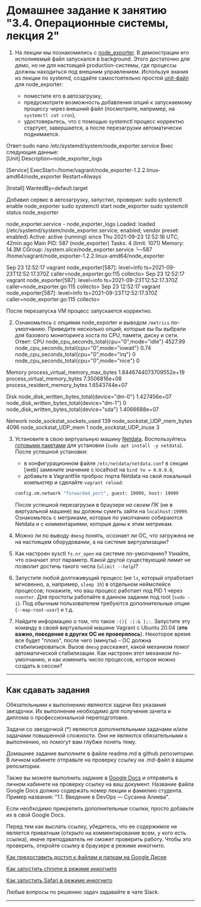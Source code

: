 # Домашнее задание к занятию "3.4. Операционные системы, лекция 2"

1. На лекции мы познакомились с [node_exporter](https://github.com/prometheus/node_exporter/releases). В демонстрации его исполняемый файл запускался в background. Этого достаточно для демо, но не для настоящей production-системы, где процессы должны находиться под внешним управлением. Используя знания из лекции по systemd, создайте самостоятельно простой [unit-файл](https://www.freedesktop.org/software/systemd/man/systemd.service.html) для node_exporter:

    * поместите его в автозагрузку,
    * предусмотрите возможность добавления опций к запускаемому процессу через внешний файл (посмотрите, например, на `systemctl cat cron`),
    * удостоверьтесь, что с помощью systemctl процесс корректно стартует, завершается, а после перезагрузки автоматически поднимается.
    
Ответ:sudo nano /etc/systemd/system/node_exporter.service
Внес следующие данные:                                 
[Unit]
Description=node_exporter_logs

[Service]
ExecStart=/home/vagrant/node_exporter-1.2.2.linux-amd64/node_exporter
Restart=Always

[Install]
WantedBy=default.target

Добавил сервис в автозагрузку, запустил, проверил:
sudo systemctl enable node_exporter
sudo systemctl start node_exporter
sudo systemctl status node_exporter

 node_exporter.service - node_exporter_logs
     Loaded: loaded (/etc/systemd/system/node_exporter.service; enabled; vendor preset: enabled)
     Active: active (running) since Thu 2021-09-23 12:52:16 UTC; 42min ago
   Main PID: 587 (node_exporter)
      Tasks: 4 (limit: 1071)
     Memory: 14.3M
     CGroup: /system.slice/node_exporter.service
             └─587 /home/vagrant/node_exporter-1.2.2.linux-amd64/node_exporter

Sep 23 12:52:17 vagrant node_exporter[587]: level=info ts=2021-09-23T12:52:17.370Z caller=node_exporter.go:115 collecto>
Sep 23 12:52:17 vagrant node_exporter[587]: level=info ts=2021-09-23T12:52:17.370Z caller=node_exporter.go:115 collecto>
Sep 23 12:52:17 vagrant node_exporter[587]: level=info ts=2021-09-23T12:52:17.370Z caller=node_exporter.go:115 collecto>

После перезапуска VM процесс запускается корректно.

2. Ознакомьтесь с опциями node_exporter и выводом `/metrics` по-умолчанию. Приведите несколько опций, которые вы бы выбрали для базового мониторинга хоста по CPU, памяти, диску и сети.
Ответ: CPU
node_cpu_seconds_total{cpu="0",mode="idle"} 4527.99
node_cpu_seconds_total{cpu="0",mode="iowait"} 0.74
node_cpu_seconds_total{cpu="0",mode="irq"} 0
node_cpu_seconds_total{cpu="0",mode="nice"} 0

Memory
process_virtual_memory_max_bytes 1.8446744073709552e+19
process_virtual_memory_bytes 7.3506816e+08
process_resident_memory_bytes 1.6543744e+07

Disk
node_disk_written_bytes_total{device="dm-0"} 1.427456e+07
node_disk_written_bytes_total{device="dm-1"} 0
node_disk_written_bytes_total{device="sda"} 1.4066688e+07

Network
node_sockstat_sockets_used 139
node_sockstat_UDP_mem_bytes 4096
node_sockstat_UDP_mem 1
node_sockstat_UDP_inuse 3

3. Установите в свою виртуальную машину [Netdata](https://github.com/netdata/netdata). Воспользуйтесь [готовыми пакетами](https://packagecloud.io/netdata/netdata/install) для установки (`sudo apt install -y netdata`). После успешной установки:
    * в конфигурационном файле `/etc/netdata/netdata.conf` в секции [web] замените значение с localhost на `bind to = 0.0.0.0`,
    * добавьте в Vagrantfile проброс порта Netdata на свой локальный компьютер и сделайте `vagrant reload`:

    ```bash
    config.vm.network "forwarded_port", guest: 19999, host: 19999
    ```

    После успешной перезагрузки в браузере *на своем ПК* (не в виртуальной машине) вы должны суметь зайти на `localhost:19999`. Ознакомьтесь с метриками, которые по умолчанию собираются Netdata и с комментариями, которые даны к этим метрикам.

4. Можно ли по выводу `dmesg` понять, осознает ли ОС, что загружена не на настоящем оборудовании, а на системе виртуализации?
5. Как настроен sysctl `fs.nr_open` на системе по-умолчанию? Узнайте, что означает этот параметр. Какой другой существующий лимит не позволит достичь такого числа (`ulimit --help`)?
6. Запустите любой долгоживущий процесс (не `ls`, который отработает мгновенно, а, например, `sleep 1h`) в отдельном неймспейсе процессов; покажите, что ваш процесс работает под PID 1 через `nsenter`. Для простоты работайте в данном задании под root (`sudo -i`). Под обычным пользователем требуются дополнительные опции (`--map-root-user`) и т.д.
7. Найдите информацию о том, что такое `:(){ :|:& };:`. Запустите эту команду в своей виртуальной машине Vagrant с Ubuntu 20.04 (**это важно, поведение в других ОС не проверялось**). Некоторое время все будет "плохо", после чего (минуты) – ОС должна стабилизироваться. Вызов `dmesg` расскажет, какой механизм помог автоматической стабилизации. Как настроен этот механизм по-умолчанию, и как изменить число процессов, которое можно создать в сессии?

 
 ---

## Как сдавать задания

Обязательными к выполнению являются задачи без указания звездочки. Их выполнение необходимо для получения зачета и диплома о профессиональной переподготовке.

Задачи со звездочкой (*) являются дополнительными задачами и/или задачами повышенной сложности. Они не являются обязательными к выполнению, но помогут вам глубже понять тему.

Домашнее задание выполните в файле readme.md в github репозитории. В личном кабинете отправьте на проверку ссылку на .md-файл в вашем репозитории.

Также вы можете выполнить задание в [Google Docs](https://docs.google.com/document/u/0/?tgif=d) и отправить в личном кабинете на проверку ссылку на ваш документ.
Название файла Google Docs должно содержать номер лекции и фамилию студента. Пример названия: "1.1. Введение в DevOps — Сусанна Алиева".

Если необходимо прикрепить дополнительные ссылки, просто добавьте их в свой Google Docs.

Перед тем как выслать ссылку, убедитесь, что ее содержимое не является приватным (открыто на комментирование всем, у кого есть ссылка), иначе преподаватель не сможет проверить работу. Чтобы это проверить, откройте ссылку в браузере в режиме инкогнито.

[Как предоставить доступ к файлам и папкам на Google Диске](https://support.google.com/docs/answer/2494822?hl=ru&co=GENIE.Platform%3DDesktop)

[Как запустить chrome в режиме инкогнито ](https://support.google.com/chrome/answer/95464?co=GENIE.Platform%3DDesktop&hl=ru)

[Как запустить  Safari в режиме инкогнито ](https://support.apple.com/ru-ru/guide/safari/ibrw1069/mac)

Любые вопросы по решению задач задавайте в чате Slack.

---
